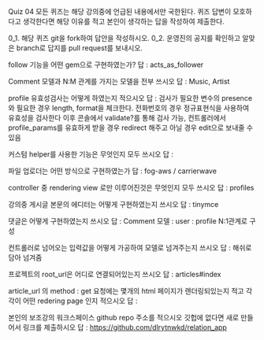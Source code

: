 Quiz 04
모든 퀴즈는 해당 강의중에 언급된 내용에서만 국한된다.
퀴즈 답변이 모호하다고 생각한다면 해당 이유를 적고 본인이 생각하는 답을 작성하여 제출한다.

0_1. 해당 퀴즈 git을 fork하여 답안을 작성하시오.
0_2. 운영진의 공지를 확인하고 알맞은 branch로 답지를 pull request를 보내시오.

follow 기능을 어떤 gem으로 구현하였는가?
답 : acts_as_follower

Comment 모델과 N:M 관계를 가지는 모델을 전부 쓰시오
답 : Music, Artist

profile 유효성검사는 어떻게 하였는지 적으시오
답 : 검사가 필요한 변수의 presence와 필요한 경우 length, format을 체크한다. 전화번호의 경우 정규표현식을 사용하여 유효성을 검사한다 이후 콘솔에서 validate?를 통해 검사 가능, 컨트롤러에서 profile_params를 유효하게 받을 경우 redirect 해주고 아닐 경우 edit으로 보내줄 수 있음

커스텀 helper를 사용한 기능은 무엇인지 모두 쓰시오
답 :

파일 업로더는 어떤 방식으로 구현하였는가
답 : fog-aws / carrierwave

controller 중 rendering view 로만 이루어진것은 무엇인지 모두 쓰시오
답 : profiles

강의중 게시글 본문의 에디터는 어떻게 구현하였는지 쓰시오
답 : tinymce

댓글은 어떻게 구현하였는지 쓰시오
답 : Comment 모델 : user : profile N:1관계로 구성

컨트롤러로 넘어오는 입력값을 어떻게 가공하여 모델로 넘겨주는지 쓰시오
답 : 해쉬로 담아 넘겨줌

프로젝트의 root_url은 어디로 연결되어있는지 쓰시오 답 : articles#index

article_url 의 method : get 요청에는 몇개의 html 페이지가 렌더링되있는지 적고 각각이 어떤 redering page 인지 적으시오
답 :

본인의 보조강의 워크스페이스 github repo 주소를 적으시오
깃헙에 없다면 새로 만들어서 링크를 제출하시오
답 : https://github.com/dlrytnwkd/relation_app
